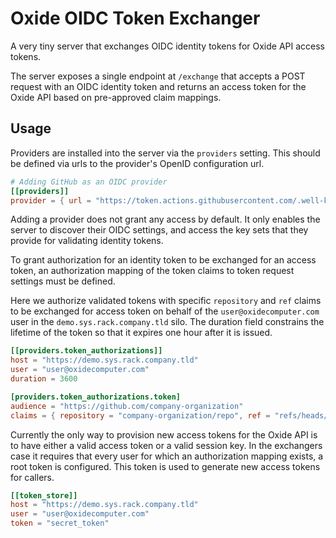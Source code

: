 # Oxide OIDC Token Exchanger

A very tiny server that exchanges OIDC identity tokens for Oxide API access tokens.

The server exposes a single endpoint at `/exchange` that accepts a POST request with
an OIDC identity token and returns an access token for the Oxide API based on
pre-approved claim mappings.

## Usage

Providers are installed into the server via the `providers` setting. This should be
defined via urls to the provider's OpenID configuration url.

```toml
# Adding GitHub as an OIDC provider
[[providers]]
provider = { url = "https://token.actions.githubusercontent.com/.well-known/openid-configuration" }
```

Adding a provider does not grant any access by default. It only enables the server to
discover their OIDC settings, and access the key sets that they provide for validating
identity tokens.

To grant authorization for an identity token to be exchanged for an access token, an
authorization mapping of the token claims to token request settings must be defined.

Here we authorize validated tokens with specific `repository` and `ref` claims to be
exchanged for access token on behalf of the `user@oxidecomputer.com` user in the
`demo.sys.rack.company.tld` silo. The duration field constrains the lifetime of the
token so that it expires one hour after it is issued.

```toml
[[providers.token_authorizations]]
host = "https://demo.sys.rack.company.tld"
user = "user@oxidecomputer.com"
duration = 3600

[providers.token_authorizations.token]
audience = "https://github.com/company-organization"
claims = { repository = "company-organization/repo", ref = "refs/heads/main" }
```

Currently the only way to provision new access tokens for the Oxide API is to have
either a valid access token or a valid session key. In the exchangers case it requires that
every user for which an authorization mapping exists, a root token is configured. This
token is used to generate new access tokens for callers.

```toml
[[token_store]]
host = "https://demo.sys.rack.company.tld"
user = "user@oxidecomputer.com"
token = "secret_token"
```
